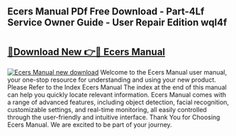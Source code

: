 ## Ecers Manual PDf Free Download - Part-4Lf Service Owner Guide - User Repair Edition wql4f

# <h2><a href="http://bc30766.oget.top/?id=Ecers+Manual">🔗Download New 👉🔴 Ecers Manual</a></h2>

[![Ecers Manual new download](https://i.imgur.com/5g1atiW.png)](http://bc30766.oget.top/?id=Ecers+Manual)
Welcome to the Ecers Manual user manual, your one-stop resource for understanding and using your new product. Please Refer to the Index Ecers Manual The index at the end of this manual can help you quickly locate relevant information. Ecers Manual comes with a range of advanced features, including object detection, facial recognition, customizable settings, and real-time monitoring, all easily controlled through the user-friendly and intuitive interface. Thank You for Choosing Ecers Manual. We are excited to be part of your journey.
